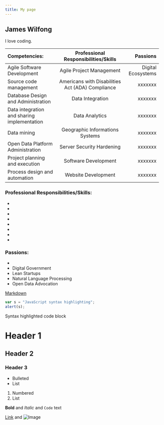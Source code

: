 ```yaml
---
title: My page
---
```

## James Wilfong

I love coding.

| Competencies: | Professional Responsibilities/Skills | Passions |
| :-----------  |:------------------------------------:| --------:|
|  Agile Software Development |  Agile Project Management | Digital Ecosystems|
|  Source code management     | Americans with Disabilities Act (ADA) Compliance | xxxxxxx|
|  Database Design and Administration | Data Integration | xxxxxxx|
|  Data integration and sharing implementation | Data Analytics | xxxxxxx|
|  Data mining | Geographic Informations Systems| xxxxxxx|
|  Open Data Platform Administration | Server Security Hardening | xxxxxxx|
|  Project planning and execution | Software Development | xxxxxxx|
|  Process design and automation  | Website Development | xxxxxxx|


### Professional Responsibilities/Skills:
-
- 
- 
- 
- 
- 
- 
- 
### Passions:
- 
- Digital Government
- Lean Startups
- Natural Language Processing
- Open Data  Advocation

[Markdown](https://github.com/adam-p/markdown-here/wiki/Markdown-Cheatsheet)

```javascript
var s = "JavaScript syntax highlighting";
alert(s);
```

Syntax highlighted code block

# Header 1
## Header 2
### Header 3

- Bulleted
- List

1. Numbered
2. List

**Bold** and _Italic_ and `Code` text

[Link](url) and ![Image](src)
```


